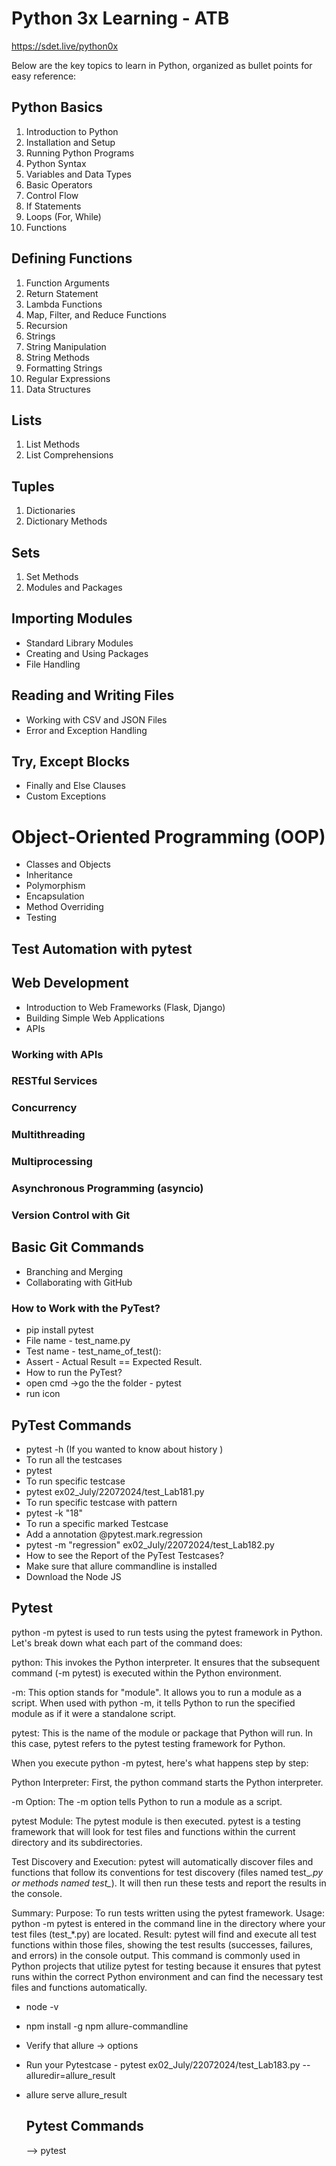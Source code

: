 # Python 3x Learning - ATB
https://sdet.live/python0x

Below are the key topics to learn in Python, organized as bullet points for easy reference:

## Python Basics

1. Introduction to Python 
2. Installation and Setup 
3. Running Python Programs 
4. Python Syntax 
5. Variables and Data Types 
6. Basic Operators 
7. Control Flow 
8. If Statements 
9. Loops (For, While)
10. Functions

## Defining Functions
1. Function Arguments
2. Return Statement
3. Lambda Functions
4. Map, Filter, and Reduce Functions
5. Recursion
6. Strings 
7. String Manipulation 
8. String Methods
9. Formatting Strings
10. Regular Expressions
11. Data Structures

## Lists
1. List Methods
2. List Comprehensions
## Tuples
1. Dictionaries
2. Dictionary Methods
## Sets
1. Set Methods
2. Modules and Packages

## Importing Modules
* Standard Library Modules
* Creating and Using Packages
* File Handling

## Reading and Writing Files
* Working with CSV and JSON Files
* Error and Exception Handling

## Try, Except Blocks
* Finally and Else Clauses
* Custom Exceptions

# Object-Oriented Programming (OOP)

* Classes and Objects
* Inheritance
* Polymorphism
* Encapsulation
* Method Overriding
* Testing

## Test Automation with pytest
## Web Development

* Introduction to Web Frameworks (Flask, Django)
* Building Simple Web Applications
* APIs

### Working with APIs
### RESTful Services
### Concurrency

### Multithreading
### Multiprocessing
### Asynchronous Programming (asyncio)
### Version Control with Git

## Basic Git Commands
* Branching and Merging
* Collaborating with GitHub
### How to Work with the PyTest?
* pip install pytest
* File name - test_name.py
* Test name - test_name_of_test():
* Assert - Actual Result == Expected Result.
* How to run the PyTest?
* open cmd ->go the the folder - pytest
* run icon
## PyTest Commands
* pytest -h (If you wanted to know about history )
* To run all the testcases
* pytest
* To run specific testcase
* pytest ex02_July/22072024/test_Lab181.py
* To run specific testcase with pattern
* pytest -k "18"
* To run a specific marked Testcase
* Add a annotation @pytest.mark.regression
* pytest -m "regression" ex02_July/22072024/test_Lab182.py
* How to see the Report of the PyTest Testcases?
* Make sure that allure commandline is installed
* Download the Node JS

## Pytest

python -m pytest is used to run tests using the pytest framework in Python. Let's break down what each part of the command does:

python: This invokes the Python interpreter. It ensures that the subsequent command (-m pytest) is executed within the Python environment.

-m: This option stands for "module". It allows you to run a module as a script. When used with python -m, it tells Python to run the specified module as if it were a standalone script.

pytest: This is the name of the module or package that Python will run. In this case, pytest refers to the pytest testing framework for Python.

When you execute python -m pytest, here's what happens step by step:

Python Interpreter: First, the python command starts the Python interpreter.

-m Option: The -m option tells Python to run a module as a script.

pytest Module: The pytest module is then executed. pytest is a testing framework that will look for test files and functions within the current directory and its subdirectories.

Test Discovery and Execution: pytest will automatically discover files and functions that follow its conventions for test discovery (files named test_*.py or methods named test_*). It will then run these tests and report the results in the console.

Summary:
Purpose: To run tests written using the pytest framework.
Usage: python -m pytest is entered in the command line in the directory where your test files (test_*.py) are located.
Result: pytest will find and execute all test functions within those files, showing the test results (successes, failures, and errors) in the console output.
This command is commonly used in Python projects that utilize pytest for testing because it ensures that pytest runs within the correct Python environment and can find the necessary test files and functions automatically.



* node -v
* npm install -g npm allure-commandline
* Verify that allure -> options
* Run your Pytestcase - pytest ex02_July/22072024/test_Lab183.py --alluredir=allure_result
* allure serve allure_result

  ## Pytest Commands
  --> pytest
